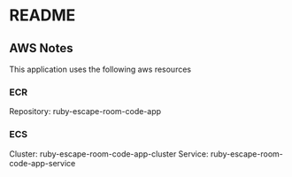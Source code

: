 # README

## AWS Notes
This application uses the following aws resources

### ECR
Repository: ruby-escape-room-code-app

### ECS
Cluster: ruby-escape-room-code-app-cluster
Service: ruby-escape-room-code-app-service
